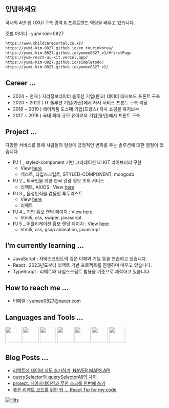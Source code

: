 ## 안녕하세요
국내외 4년 웹 UXUI 구축 경력 & 프론트엔드 역량을 배우고 있습니다.

깃헙 아이디 : yumi-kim-0827

```markdown
https://www.childcareportal.co.kr/
https://yumi-kim-0827.github.io/en_tourinkorea/
https://yumi-kim-0827.github.io/yumee0827_v1/#firstPage
https://yum-react-ui-kit.vercel.app/
https://yumi-kim-0827.github.io/simpletodo/
https://yumi-kim-0827.github.io/yumee0827_v2/
```

## Career ...
- 2024 ~ 현재 ) 지리정보데이터 솔루션 기업(판교) 데이터 대시보드 프론트 구축
- 2020 ~ 2022 ) IT 솔루션 기업(가산)에서 자사 서비스 프론트 구축 리딩
- 2018 ~ 2019 ) 헤어제품 도소매 기업(프랑스) 자사 쇼핑몰 유지보수
- 2017 ~ 2018 ) 국내 최대 규모 유아교육 기업(용인)에서 프론트 구축

## Project ...

다양한 서비스를 통해 사람들의 일상에 긍정적인 변화를 주는 솔루션에 대한 열정이 있습니다.

- PJ 1 _ styled-component 기반 그라데이션 UI KIT 라이브러리 구현
  - View [here](https://yum-react-ui-kit.vercel.app/)
  - 넥스트, 타입스크립트, STYLED-COMPONENT, mongodb
- PJ 2 _ 외국인을 위한 한국 관광 정보 조회 서비스
  - 리액트, AXIOS : View [here](https://yumi-kim-0827.github.io/en_tourinkorea/)
- PJ 3 _ 음성인식을 곁들인 투두리스트
  - View [here](https://yumi-kim-0827.github.io/simpletodo/)
  - 리액트
- PJ 4 _ 기업 홍보 랜딩 페이지 : View [here](https://yumi-kim-0827.github.io/yumee0827_v1/#firstPage)
  - html5, css, swiper, javascript
- PJ 5 _ 어플리케이션 홍보 랜딩 페이지 : View [here](https://yumi-kim-0827.github.io/yumee0827_v2/)
  - html5, css, gsap animation, javascript

## I’m currently learning ...
- JavaScript : 자바스크립트의 깊은 이해와 기능 등을 연습하고 있습니다.
- React : 2023년도부터 리액트 기반 프로젝트를 진행하며 배우고 있습니다.
- TypeScript : 리액트와 타입스크립트 범용을 기준으로 제작하고 있습니다.

## How to reach me ...
- 이메일 : yumee0827@naver.com

##  Languages and Tools ...

<img src="https://cdn.jsdelivr.net/gh/devicons/devicon@latest/icons/react/react-original.svg" width="50"/> <img src="https://cdn.jsdelivr.net/gh/devicons/devicon@latest/icons/css3/css3-original.svg" width="50"/> <img src="https://cdn.jsdelivr.net/gh/devicons/devicon@latest/icons/typescript/typescript-original.svg" width="50"/> <img src="https://cdn.jsdelivr.net/gh/devicons/devicon@latest/icons/bootstrap/bootstrap-original-wordmark.svg" width="50"/> <img src="https://cdn.jsdelivr.net/gh/devicons/devicon@latest/icons/javascript/javascript-plain.svg" width="50" /> <img src="https://cdn.jsdelivr.net/gh/devicons/devicon@latest/icons/sass/sass-original.svg" width="50"/> <img src="https://cdn.jsdelivr.net/gh/devicons/devicon@latest/icons/swiper/swiper-original.svg" width="50"/>
          
## Blog Posts ...

- [리액트에 네이버 지도 추가하기, NAVER MAPS API](https://blog.naver.com/hello_world_yum/223409616394)
- [querySelector와 querySelectorAll의 차이](https://blog.naver.com/hello_world_yum/223392331250)
- [project. 페이지네이션과 무한 스크롤 한번에 쓰기](https://blog.naver.com/hello_world_yum/223451111741)
- [좋은 리액트 코드를 위한 팁 ... React Tip for my code](https://yumi-kim-0827.github.io/react/2024/05/25/Improvement-Code-in-React-js.html)
          
          

<!--
**yumi-kim-0827/yumi-kim-0827** is a ✨ _special_ ✨ repository because its `README.md` (this file) appears on your GitHub profile.

Here are some ideas to get you started:

- 🔭 I’m currently working on ...
- 🌱 I’m currently learning ...
- 👯 I’m looking to collaborate on ...
- 🤔 I’m looking for help with ...
- 💬 Ask me about ...
- 📫 How to reach me: ...
- 😄 Pronouns: ...
- ⚡ Fun fact: ...
-->


[![Hits](https://hits.seeyoufarm.com/api/count/incr/badge.svg?url=https%3A%2F%2Fgithub.com%2Fyumi-kim-0827&count_bg=%23FF9ED8&title_bg=%2362626A&icon=&icon_color=%235F4DF9&title=hits&edge_flat=false)](https://hits.seeyoufarm.com)
